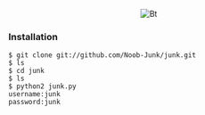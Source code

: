 <p align="center"><img src="https://user-images.githubusercontent.com/77061416/108146349-04415680-7108-11eb-8a48-424bc00f2fe8.jpg" alt="Bt">  
<p align="center">

### Installation

```
$ git clone git://github.com/Noob-Junk/junk.git
$ ls
$ cd junk
$ ls
$ python2 junk.py
username:junk
password:junk
```

